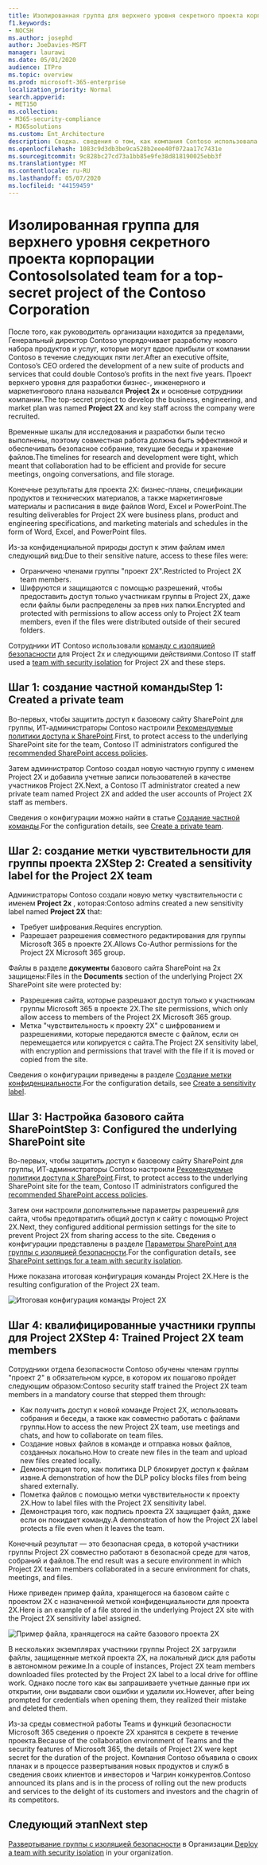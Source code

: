 ```yaml
---
title: Изолированная группа для верхнего уровня секретного проекта корпорации Contoso
f1.keywords:
- NOCSH
ms.author: josephd
author: JoeDavies-MSFT
manager: laurawi
ms.date: 05/01/2020
audience: ITPro
ms.topic: overview
ms.prod: microsoft-365-enterprise
localization_priority: Normal
search.appverid:
- MET150
ms.collection:
- M365-security-compliance
- M365solutions
ms.custom: Ent_Architecture
description: Сводка. сведения о том, как компания Contoso использовала группу с изоляцией безопасности для проекта верхнего уровня, чтобы разработать новый набор продуктов и служб.
ms.openlocfilehash: 1083c9d3db3be9ca528b2eee40f072aa17c7431e
ms.sourcegitcommit: 9c828bc27cd73a1bb85e9fe38d818190025ebb3f
ms.translationtype: MT
ms.contentlocale: ru-RU
ms.lasthandoff: 05/07/2020
ms.locfileid: "44159459"
---
```

# <a name="isolated-team-for-a-top-secret-project-of-the-contoso-corporation"></a><span data-ttu-id="f0e1c-103">Изолированная группа для верхнего уровня секретного проекта корпорации Contoso</span><span class="sxs-lookup"><span data-stu-id="f0e1c-103">Isolated team for a top-secret project of the Contoso Corporation</span></span>

<span data-ttu-id="f0e1c-104">После того, как руководитель организации находится за пределами, Генеральный директор Contoso упорядочивает разработку нового набора продуктов и услуг, которые могут вдвое прибыли от компании Contoso в течение следующих пяти лет.</span><span class="sxs-lookup"><span data-stu-id="f0e1c-104">After an executive offsite, Contoso’s CEO ordered the development of a new suite of products and services that could double Contoso’s profits in the next five years.</span></span> <span data-ttu-id="f0e1c-105">Проект верхнего уровня для разработки бизнес-, инженерного и маркетингового плана назывался **Project 2x** и основные сотрудники компании.</span><span class="sxs-lookup"><span data-stu-id="f0e1c-105">The top-secret project to develop the business, engineering, and market plan was named **Project 2X** and key staff across the company were recruited.</span></span> 

<span data-ttu-id="f0e1c-106">Временные шкалы для исследования и разработки были тесно выполнены, поэтому совместная работа должна быть эффективной и обеспечивать безопасное собрание, текущие беседы и хранение файлов.</span><span class="sxs-lookup"><span data-stu-id="f0e1c-106">The timelines for research and development were tight, which meant that collaboration had to be efficient and provide for secure meetings, ongoing conversations, and file storage.</span></span>

<span data-ttu-id="f0e1c-107">Конечные результаты для проекта 2X: бизнес-планы, спецификации продуктов и технических материалов, а также маркетинговые материалы и расписания в виде файлов Word, Excel и PowerPoint.</span><span class="sxs-lookup"><span data-stu-id="f0e1c-107">The resulting deliverables for Project 2X were business plans, product and engineering specifications, and marketing materials and schedules in the form of Word, Excel, and PowerPoint files.</span></span> 

<span data-ttu-id="f0e1c-108">Из-за конфиденциальной природы доступ к этим файлам имел следующий вид:</span><span class="sxs-lookup"><span data-stu-id="f0e1c-108">Due to their sensitive nature, access to these files were:</span></span>

- <span data-ttu-id="f0e1c-109">Ограничено членами группы "проект 2X".</span><span class="sxs-lookup"><span data-stu-id="f0e1c-109">Restricted to Project 2X team members.</span></span>
- <span data-ttu-id="f0e1c-110">Шифруются и защищаются с помощью разрешений, чтобы предоставить доступ только участникам группы в Project 2X, даже если файлы были распределены за прев них папки.</span><span class="sxs-lookup"><span data-stu-id="f0e1c-110">Encrypted and protected with permissions to allow access only to Project 2X team members, even if the files were distributed outside of their secured folders.</span></span>

<span data-ttu-id="f0e1c-111">Сотрудники ИТ Contoso использовали [команду с изоляцией безопасности](secure-teams-security-isolation.md) для Project 2x и следующими действиями.</span><span class="sxs-lookup"><span data-stu-id="f0e1c-111">Contoso IT staff used a [team with security isolation](secure-teams-security-isolation.md) for Project 2X and these steps.</span></span>

## <a name="step-1-created-a-private-team"></a><span data-ttu-id="f0e1c-112">Шаг 1: создание частной команды</span><span class="sxs-lookup"><span data-stu-id="f0e1c-112">Step 1: Created a private team</span></span>

<span data-ttu-id="f0e1c-113">Во-первых, чтобы защитить доступ к базовому сайту SharePoint для группы, ИТ-администраторы Contoso настроили [Рекомендуемые политики доступа к SharePoint](../enterprise/sharepoint-file-access-policies.md).</span><span class="sxs-lookup"><span data-stu-id="f0e1c-113">First, to protect access to the underlying SharePoint site for the team, Contoso IT administrators configured the [recommended SharePoint access policies](../enterprise/sharepoint-file-access-policies.md).</span></span>

<span data-ttu-id="f0e1c-114">Затем администратор Contoso создал новую частную группу с именем Project 2X и добавила учетные записи пользователей в качестве участников Project 2X.</span><span class="sxs-lookup"><span data-stu-id="f0e1c-114">Next, a Contoso IT administrator created a new private team named Project 2X and added the user accounts of Project 2X staff as members.</span></span>

<span data-ttu-id="f0e1c-115">Сведения о конфигурации можно найти в статье [Создание частной команды](secure-teams-security-isolation.md#create-a-private-team).</span><span class="sxs-lookup"><span data-stu-id="f0e1c-115">For the configuration details, see [Create a private team](secure-teams-security-isolation.md#create-a-private-team).</span></span>

## <a name="step-2-created-a-sensitivity-label-for-the-project-2x-team"></a><span data-ttu-id="f0e1c-116">Шаг 2: создание метки чувствительности для группы проекта 2X</span><span class="sxs-lookup"><span data-stu-id="f0e1c-116">Step 2: Created a sensitivity label for the Project 2X team</span></span>

<span data-ttu-id="f0e1c-117">Администраторы Contoso создали новую метку чувствительности с именем **Project 2x** , которая:</span><span class="sxs-lookup"><span data-stu-id="f0e1c-117">Contoso admins created a new sensitivity label named **Project 2X** that:</span></span>

- <span data-ttu-id="f0e1c-118">Требует шифрования.</span><span class="sxs-lookup"><span data-stu-id="f0e1c-118">Requires encryption.</span></span>
- <span data-ttu-id="f0e1c-119">Разрешает разрешения совместного редактирования для группы Microsoft 365 в проекте 2X.</span><span class="sxs-lookup"><span data-stu-id="f0e1c-119">Allows Co-Author permissions for the Project 2X Microsoft 365 group.</span></span>

<span data-ttu-id="f0e1c-120">Файлы в разделе **документы** базового сайта SharePoint на 2x защищены:</span><span class="sxs-lookup"><span data-stu-id="f0e1c-120">Files in the **Documents** section of the underlying Project 2X SharePoint site were protected by:</span></span>

- <span data-ttu-id="f0e1c-121">Разрешения сайта, которые разрешают доступ только к участникам группы Microsoft 365 в проекте 2X.</span><span class="sxs-lookup"><span data-stu-id="f0e1c-121">The site permissions, which only allow access to members of the Project 2X Microsoft 365 group.</span></span>
- <span data-ttu-id="f0e1c-122">Метка "чувствительность к проекту 2X" с шифрованием и разрешениями, которые передаются вместе с файлом, если он перемещается или копируется с сайта.</span><span class="sxs-lookup"><span data-stu-id="f0e1c-122">The Project 2X sensitivity label, with encryption and permissions that travel with the file if it is moved or copied from the site.</span></span>

<span data-ttu-id="f0e1c-123">Сведения о конфигурации приведены в разделе [Создание метки конфиденциальности](secure-teams-security-isolation.md#create-a-sensitivity-label).</span><span class="sxs-lookup"><span data-stu-id="f0e1c-123">For the configuration details, see [Create a sensitivity label](secure-teams-security-isolation.md#create-a-sensitivity-label).</span></span>

## <a name="step-3-configured-the-underlying-sharepoint-site"></a><span data-ttu-id="f0e1c-124">Шаг 3: Настройка базового сайта SharePoint</span><span class="sxs-lookup"><span data-stu-id="f0e1c-124">Step 3: Configured the underlying SharePoint site</span></span>

<span data-ttu-id="f0e1c-125">Во-первых, чтобы защитить доступ к базовому сайту SharePoint для группы, ИТ-администраторы Contoso настроили [Рекомендуемые политики доступа к SharePoint](../enterprise/sharepoint-file-access-policies.md).</span><span class="sxs-lookup"><span data-stu-id="f0e1c-125">First, to protect access to the underlying SharePoint site for the team, Contoso IT administrators configured the [recommended SharePoint access policies](../enterprise/sharepoint-file-access-policies.md).</span></span>

<span data-ttu-id="f0e1c-126">Затем они настроили дополнительные параметры разрешений для сайта, чтобы предотвратить общий доступ к сайту с помощью Project 2X.</span><span class="sxs-lookup"><span data-stu-id="f0e1c-126">Next, they configured additional permission settings for the site to prevent Project 2X from sharing access to the site.</span></span> <span data-ttu-id="f0e1c-127">Сведения о конфигурации представлены в разделе [Параметры SharePoint для группы с изоляцией безопасности](secure-teams-security-isolation.md#sharepoint-settings).</span><span class="sxs-lookup"><span data-stu-id="f0e1c-127">For the configuration details, see [SharePoint settings for a team with security isolation](secure-teams-security-isolation.md#sharepoint-settings).</span></span>

<span data-ttu-id="f0e1c-128">Ниже показана итоговая конфигурация команды Project 2X.</span><span class="sxs-lookup"><span data-stu-id="f0e1c-128">Here is the resulting configuration of the Project 2X team.</span></span>

![Итоговая конфигурация команды Project 2X](../media/contoso-team-for-top-secret-project/contoso-team-for-top-secret-project.png)

 ## <a name="step-4-trained-project-2x-team-members"></a><span data-ttu-id="f0e1c-130">Шаг 4: квалифицированные участники группы для Project 2X</span><span class="sxs-lookup"><span data-stu-id="f0e1c-130">Step 4: Trained Project 2X team members</span></span>

<span data-ttu-id="f0e1c-131">Сотрудники отдела безопасности Contoso обучены членам группы "проект 2" в обязательном курсе, в котором их пошагово пройдет следующим образом:</span><span class="sxs-lookup"><span data-stu-id="f0e1c-131">Contoso security staff trained the Project 2X team members in a mandatory course that stepped them through:</span></span>

- <span data-ttu-id="f0e1c-132">Как получить доступ к новой команде Project 2X, использовать собрания и беседы, а также как совместно работать с файлами группы.</span><span class="sxs-lookup"><span data-stu-id="f0e1c-132">How to access the new Project 2X team, use meetings and chats, and how to collaborate on team files.</span></span>
- <span data-ttu-id="f0e1c-133">Создание новых файлов в команде и отправка новых файлов, созданных локально.</span><span class="sxs-lookup"><span data-stu-id="f0e1c-133">How to create new files in the team and upload new files created locally.</span></span>
- <span data-ttu-id="f0e1c-134">Демонстрация того, как политика DLP блокирует доступ к файлам извне.</span><span class="sxs-lookup"><span data-stu-id="f0e1c-134">A demonstration of how the DLP policy blocks files from being shared externally.</span></span>
- <span data-ttu-id="f0e1c-135">Пометка файлов с помощью метки чувствительности к проекту 2X.</span><span class="sxs-lookup"><span data-stu-id="f0e1c-135">How to label files with the Project 2X sensitivity label.</span></span>
- <span data-ttu-id="f0e1c-136">Демонстрация того, как подпись проекта 2X защищает файл, даже если он покидает команду.</span><span class="sxs-lookup"><span data-stu-id="f0e1c-136">A demonstration of how the Project 2X  label protects a file even when it leaves the team.</span></span>

<span data-ttu-id="f0e1c-137">Конечный результат — это безопасная среда, в которой участники группы Project 2X совместно работают в безопасной среде для чатов, собраний и файлов.</span><span class="sxs-lookup"><span data-stu-id="f0e1c-137">The end result was a secure environment in which Project 2X team members collaborated in a secure environment for chats, meetings, and files.</span></span>

<span data-ttu-id="f0e1c-138">Ниже приведен пример файла, хранящегося на базовом сайте с проектом 2X с назначенной меткой конфиденциальности для проекта 2X.</span><span class="sxs-lookup"><span data-stu-id="f0e1c-138">Here is an example of a file stored in the underlying Project 2X site with the Project 2X sensitivity label assigned.</span></span>

![Пример файла, хранящегося на сайте базового проекта 2X](../media/contoso-team-for-top-secret-project/contoso-team-for-top-secret-project-example.png)

<span data-ttu-id="f0e1c-140">В нескольких экземплярах участники группы Project 2X загрузили файлы, защищенные меткой проекта 2X, на локальный диск для работы в автономном режиме.</span><span class="sxs-lookup"><span data-stu-id="f0e1c-140">In a couple of instances, Project 2X team members downloaded files protected by the Project 2X label to a local drive for offline work.</span></span> <span data-ttu-id="f0e1c-141">Однако после того как вы запрашиваете учетные данные при их открытии, они выдавали свои ошибки и удалили их.</span><span class="sxs-lookup"><span data-stu-id="f0e1c-141">However, after being prompted for credentials when opening them, they realized their mistake and deleted them.</span></span>

<span data-ttu-id="f0e1c-142">Из-за среды совместной работы Teams и функций безопасности Microsoft 365 сведения о проекте 2X хранятся в секрете в течение проекта.</span><span class="sxs-lookup"><span data-stu-id="f0e1c-142">Because of the collaboration environment of Teams and the security features of Microsoft 365, the details of Project 2X were kept secret for the duration of the project.</span></span> <span data-ttu-id="f0e1c-143">Компания Contoso объявила о своих планах и в процессе развертывания новых продуктов и служб в сведения своих клиентов и инвесторов и Чагрин конкурентов.</span><span class="sxs-lookup"><span data-stu-id="f0e1c-143">Contoso announced its plans and is in the process of rolling out the new products and services to the delight of its customers and investors and the chagrin of its competitors.</span></span>

## <a name="next-step"></a><span data-ttu-id="f0e1c-144">Следующий этап</span><span class="sxs-lookup"><span data-stu-id="f0e1c-144">Next step</span></span>

<span data-ttu-id="f0e1c-145">[Развертывание группы с изоляцией безопасности](secure-teams-security-isolation.md) в Организации.</span><span class="sxs-lookup"><span data-stu-id="f0e1c-145">[Deploy a team with security isolation](secure-teams-security-isolation.md) in your organization.</span></span>

